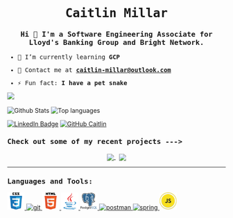<samp>
<h1 align="center">Caitlin Millar</h1>
<h3 align="center">Hi 👋 I'm a Software Engineering Associate for Lloyd's Banking Group and Bright Network.</h3>

- 🌱 I’m currently learning **GCP**

- 📩 Contact me at **caitlin-millar@outlook.com**

- ⚡ Fun fact: **I have a pet snake**
</samp>
<img align="centre" src="https://media.giphy.com/media/du3J3cXyzhj75IOgvA/giphy.gif" />

![Github Stats](https://github-readme-stats.vercel.app/api?username=caitlinmillar&show_icons=true&theme=tokyonight#gh-light-mode-only&title=true&hide_border=true&show_icons=true&include_all_commits=true&count_private=true&line_height=21&text_color=000&icon_color=000&bg_color=0,ea6161,ffc64d,fffc4d,52fa5a&theme=graywhite")
![Top languages](https://github-readme-stats.vercel.app/api/top-langs/?username=caitlinmillar&show_icons=true&include_all_commits=true&count_private=true&line_height=21&theme=synthwave) 

<a href="https://www.linkedin.com/in/caitlin-millar-284023141/"><img src="https://img.shields.io/badge/-@caitlin-0077B5?style=flat-square&amp;labelColor=0077B5&amp;logo=LinkedIn&amp;link=https://www.linkedin.com/in/caitlin-millar/" alt="LinkedIn Badge"></a> 
[![GitHub Caitlin](https://img.shields.io/github/followers/caitlinmillar?label=follow&style=social)](https://github.com/caitlinmillar)
<p align="left">
</p>
<samp><h3>Check out some of my recent projects ---> </h3></samp>
<p align="center">

<a href="https://github.com/caitlinmillar/CapStone-BackEnd">
<img width='49%' align="center"src="https://github-readme-stats.vercel.app/api/pin/?username=caitlinmillar&repo=CapStone-BackEnd&border_color=02D892&bg_color=0D1117&title_color=C9D1D9&text_color=8B949E&icon_color=02D892" />
</a>
<span>&nbsp;</span>
<a href="https://github.com/caitlinmillar/Frontend_Events">
<img width='49%' align="center"src="https://github-readme-stats.vercel.app/api/pin/?username=caitlinmillar&repo=Frontend_Events&border_color=02D892&bg_color=0D1117&title_color=C9D1D9&text_color=8B949E&icon_color=02D892" />
</a>
</p>
<hr></hr>
<samp><h3 align="left">Languages and Tools:</h3></samp>
<p align="left"> <a href="https://www.w3schools.com/css/" target="_blank" rel="noreferrer"> <img src="https://raw.githubusercontent.com/devicons/devicon/master/icons/css3/css3-original-wordmark.svg" alt="css3" width="40" height="40"/> </a> <a href="https://git-scm.com/" target="_blank" rel="noreferrer"> <img src="https://www.vectorlogo.zone/logos/git-scm/git-scm-icon.svg" alt="git" width="40" height="40"/> </a> <a href="https://www.w3.org/html/" target="_blank" rel="noreferrer"> <img src="https://raw.githubusercontent.com/devicons/devicon/master/icons/html5/html5-original-wordmark.svg" alt="html5" width="40" height="40"/> </a> <a href="https://www.java.com" target="_blank" rel="noreferrer"> <img src="https://raw.githubusercontent.com/devicons/devicon/master/icons/java/java-original.svg" alt="java" width="40" height="40"/> </a> <a href="https://www.postgresql.org" target="_blank" rel="noreferrer"> <img src="https://raw.githubusercontent.com/devicons/devicon/master/icons/postgresql/postgresql-original-wordmark.svg" alt="postgresql" width="40" height="40"/> </a> <a href="https://postman.com" target="_blank" rel="noreferrer"> <img src="https://www.vectorlogo.zone/logos/getpostman/getpostman-icon.svg" alt="postman" width="40" height="40"/> </a> <a href="https://spring.io/" target="_blank" rel="noreferrer"> <img src="https://www.vectorlogo.zone/logos/springio/springio-icon.svg" alt="spring" width="40" height="40"/> 
<img width="40" src="https://github.com/Pedro-Murilo/icons-for-readme/blob/main/.github/js-icon.svg" alt="Javascript Icon" /> 
</a> </p>

